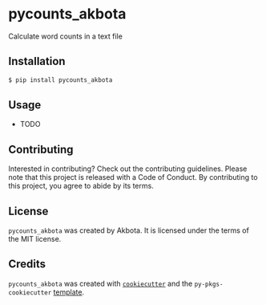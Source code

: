 # pycounts_akbota

Calculate word counts in a text file

## Installation

```bash
$ pip install pycounts_akbota
```

## Usage

- TODO

## Contributing

Interested in contributing? Check out the contributing guidelines. Please note that this project is released with a Code of Conduct. By contributing to this project, you agree to abide by its terms.

## License

`pycounts_akbota` was created by Akbota. It is licensed under the terms of the MIT license.

## Credits

`pycounts_akbota` was created with [`cookiecutter`](https://cookiecutter.readthedocs.io/en/latest/) and the `py-pkgs-cookiecutter` [template](https://github.com/py-pkgs/py-pkgs-cookiecutter).
